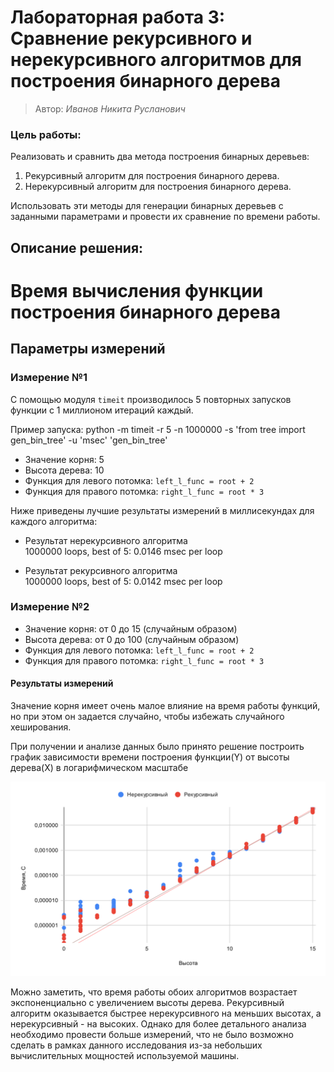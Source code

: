 # Лабораторная работа 3: Сравнение рекурсивного и нерекурсивного алгоритмов для построения бинарного дерева
> Автор: *Иванов Никита Русланович*

### Цель работы:
Реализовать и сравнить два метода построения бинарных деревьев:

1. Рекурсивный алгоритм для построения бинарного дерева.
2. Нерекурсивный алгоритм для построения бинарного дерева.

Использовать эти методы для генерации бинарных деревьев с заданными параметрами и провести их сравнение по времени работы.


## Описание решения:
# Время вычисления функции построения бинарного дерева
## Параметры измерений

### Измерение №1
С помощью модуля `timeit`  производилось 5 повторных запусков функции с 1 миллионом итераций каждый.  

Пример запуска: python -m timeit -r 5 -n 1000000 -s 'from tree import gen_bin_tree' -u 'msec' 'gen_bin_tree'
- Значение корня: 5
- Высота дерева: 10
- Функция для левого потомка: `left_l_func = root + 2`
- Функция для правого потомка: `right_l_func = root * 3`
  
 Ниже приведены лучшие результаты измерений в миллисекундах для каждого алгоритма: 

 - Результат нерекурсивного алгоритма  
1000000 loops, best of 5: 0.0146 msec per loop

- Результат рекурсивного алгоритма  
1000000 loops, best of 5: 0.0142 msec per loop

### Измерение №2

- Значение корня: от 0 до 15 (случайным образом)
- Высота дерева: от 0 до 100 (случайным образом)
- Функция для левого потомка: `left_l_func = root + 2`
- Функция для правого потомка: `right_l_func = root * 3`

#### Результаты измерений
Значение корня имеет очень малое влияние на время работы функций, но при этом он задается случайно, чтобы избежать случайного хеширования.

При получении и анализе данных было принято решение построить график зависимости времени построения функции(Y) от высоты дерева(X) в логарифмическом масштабе

![График времени построения бинарного дерева](chart.svg "График времени построения бинарного дерева")

Можно заметить, что время работы обоих алгоритмов возрастает экспоненциально с увеличением высоты дерева. Рекурсивный алгоритм оказывается быстрее нерекурсивного на меньших высотах, а нерекурсивный - на высоких. Однако для более детального анализа необходимо провести больше измерений, что не было возможно сделать в рамках данного исследования из-за небольших вычислительных мощностей используемой машины.